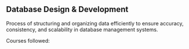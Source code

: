 ## Database Design & Development

Process of structuring and organizing data efficiently to ensure accuracy, consistency, and scalability in database management systems.

Courses followed:
